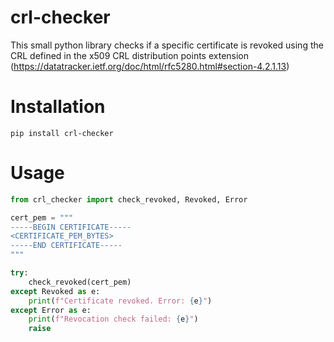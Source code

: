 # crl-checker

This small python library checks if a specific certificate is revoked using the
CRL defined in the x509 CRL distribution points
extension (https://datatracker.ietf.org/doc/html/rfc5280.html#section-4.2.1.13)

# Installation

`pip install crl-checker`

# Usage

```python
from crl_checker import check_revoked, Revoked, Error

cert_pem = """
-----BEGIN CERTIFICATE-----
<CERTIFICATE_PEM_BYTES>
-----END CERTIFICATE-----
"""

try:
    check_revoked(cert_pem)
except Revoked as e:
    print(f"Certificate revoked. Error: {e}")
except Error as e:
    print(f"Revocation check failed: {e}")
    raise

```